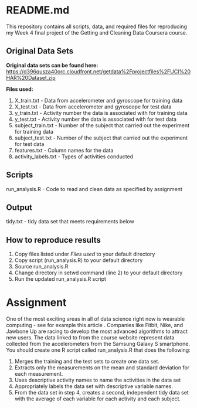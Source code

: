 # README.md

This repository contains all scripts, data, and required files for reproducing my Week 4 final project of the Getting and Cleaning Data Coursera course.

## Original Data Sets
**Original data sets can be found here:**  https://d396qusza40orc.cloudfront.net/getdata%2Fprojectfiles%2FUCI%20HAR%20Dataset.zip

**Files used:**	

1. X_train.txt - Data from accelerometer and gyroscope for training data
2. X_test.txt - Data from accelerometer and gyroscope for test data
3. y_train.txt - Activity number the data is associated with for training data
4. y_test.txt - Activity number the data is associated with for test data
5. subject_train.txt - Number of the subject that carried out the experiment for training data
6. subject_test.txt - Number of the subject that carried out the experiment for test data
7. features.txt - Column names for the data
8. activity_labels.txt - Types of activities conducted

## Scripts
run_analysis.R - Code to read and clean data as specified by assignment

## Output
tidy.txt	- tidy data set that meets requirements below

## How to reproduce results
1.	Copy files listed under *Files used* to your default directory
2.	Copy script (run_analysis.R) to your default directory
3.	Source run_analysis.R
4.	Change directory in setwd command (line 2) to your default directory
5.	Run the updated run_analysis.R script

# Assignment
One of the most exciting areas in all of data science right now is wearable computing - see for example this article . Companies like Fitbit, Nike, and Jawbone Up are racing to develop the most advanced algorithms to attract new users. The data linked to from the course website represent data collected from the accelerometers from the Samsung Galaxy S smartphone. 
You should create one R script called run_analysis.R that does the following:


1. Merges the training and the test sets to create one data set.
2. Extracts only the measurements on the mean and standard deviation for each measurement.
3. Uses descriptive activity names to name the activities in the data set
4. Appropriately labels the data set with descriptive variable names.
5. From the data set in step 4, creates a second, independent tidy data set with the average of each variable for each activity and each subject.



